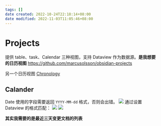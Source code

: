 ```yaml
---
tags: []
date created: 2022-10-24T22:18:14+08:00
date modified: 2022-11-03T11:05:46+08:00
---
```


# Projects

提供 table、task、Calendar 三种视图，支持 Dataview 作为数据源。**是我想要的日历视图**
<https://github.com/marcusolsson/obsidian-projects>

另一个日历视图 [Chronology](Chronology.md)

## Calander

Date 使用的字段需要返回 `YYYY-MM-dd` 格式，否则会出错。
![](../_assets/Projects.md_files/96fa23b1-f15b-4359-b3e7-1332a7a29f6d.png)
通过设置 Dataview 的格式匹配：
![](../_assets/Projects.md_files/3c564fd2-d2de-435f-9f48-b89b758f42ea.png)
![](../_assets/Pasted%20image%2020221031161854.png)

**其实我需要的是最近三天变更文档的列表**
